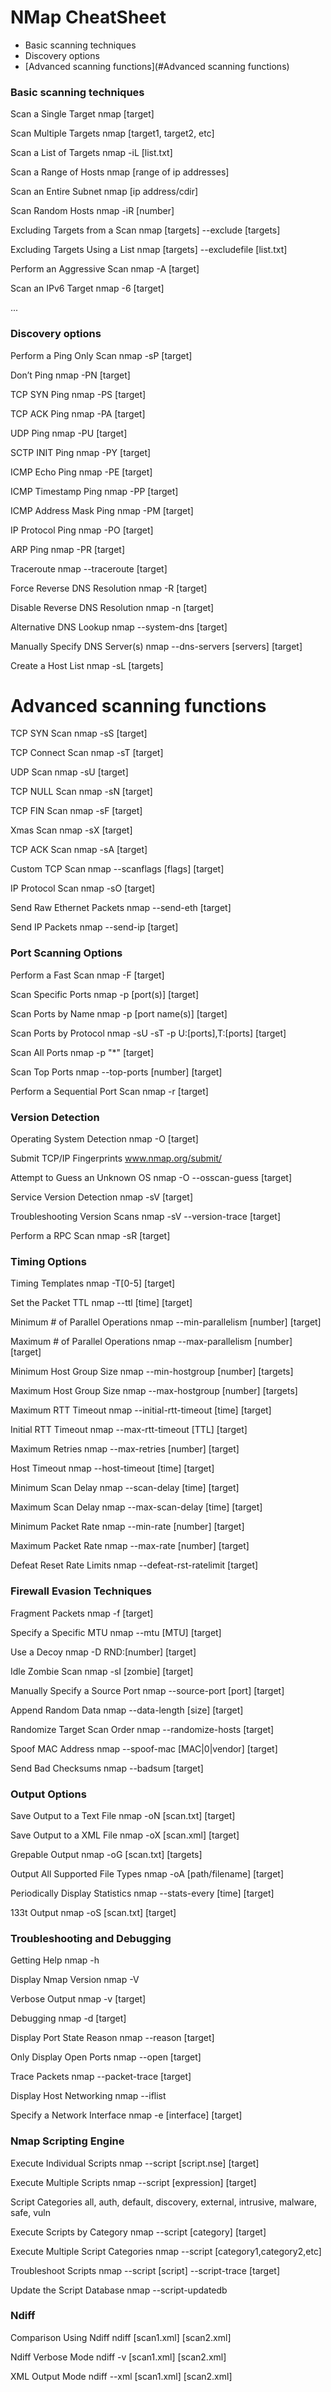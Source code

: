 # NMap CheatSheet

* Basic scanning techniques
* Discovery options
* [Advanced scanning functions](#Advanced scanning functions)

### Basic scanning techniques
Scan a Single Target
    nmap [target]

Scan Multiple Targets
    nmap [target1, target2, etc]

Scan a List of Targets
    nmap -iL [list.txt]

Scan a Range of Hosts
    nmap [range of ip addresses]

Scan an Entire Subnet
    nmap [ip address/cdir]

Scan Random Hosts
    nmap -iR [number]

Excluding Targets from a Scan
    nmap [targets] --exclude [targets]

Excluding Targets Using a List
    nmap [targets] --excludefile [list.txt]

Perform an Aggressive Scan
    nmap -A [target]

Scan an IPv6 Target
    nmap -6 [target]

...

### Discovery options

Perform a Ping Only Scan
    nmap -sP [target]

Don’t Ping
    nmap -PN [target]

TCP SYN Ping
    nmap -PS [target]

TCP ACK Ping
    nmap -PA [target]

UDP Ping
    nmap -PU [target]

SCTP INIT Ping
    nmap -PY [target]

ICMP Echo Ping
    nmap -PE [target]

ICMP Timestamp Ping
    nmap -PP [target]

ICMP Address Mask Ping
    nmap -PM [target]

IP Protocol Ping
    nmap -PO [target]

ARP Ping
    nmap -PR [target]

Traceroute
    nmap --traceroute [target]

Force Reverse DNS Resolution
    nmap -R [target]

Disable Reverse DNS Resolution
    nmap -n [target]

Alternative DNS Lookup
    nmap --system-dns [target]

Manually Specify DNS Server(s)
    nmap --dns-servers [servers] [target]

Create a Host List
    nmap -sL [targets]

# Advanced scanning functions

TCP SYN Scan
    nmap -sS [target]

TCP Connect Scan
    nmap -sT [target]

UDP Scan
    nmap -sU [target]

TCP NULL Scan
    nmap -sN [target]

TCP FIN Scan
    nmap -sF [target]

Xmas Scan
    nmap -sX [target]

TCP ACK Scan
    nmap -sA [target]

Custom TCP Scan
    nmap --scanflags [flags] [target]

IP Protocol Scan
    nmap -sO [target]

Send Raw Ethernet Packets
    nmap --send-eth [target]

Send IP Packets
    nmap --send-ip [target]

### Port Scanning Options

Perform a Fast Scan
    nmap -F [target]

Scan Specific Ports
nmap -p [port(s)] [target]

Scan Ports by Name
    nmap -p [port name(s)] [target]

Scan Ports by Protocol
    nmap -sU -sT -p U:[ports],T:[ports] [target]

Scan All Ports
    nmap -p "*" [target]

Scan Top Ports
    nmap --top-ports [number] [target]

Perform a Sequential Port Scan
    nmap -r [target]

### Version Detection

Operating System Detection
    nmap -O [target]

Submit  TCP/IP Fingerprints
    www.nmap.org/submit/

Attempt to Guess an Unknown OS
    nmap -O --osscan-guess [target]

Service Version Detection
    nmap -sV  [target]

Troubleshooting Version Scans
    nmap -sV --version-trace [target]

Perform a RPC Scan
    nmap -sR [target]

### Timing Options

Timing Templates
    nmap -T[0-5] [target]

Set the Packet TTL
    nmap --ttl [time] [target]

Minimum # of Parallel Operations
    nmap --min-parallelism [number] [target]

Maximum #  of Parallel Operations
    nmap --max-parallelism [number] [target]

Minimum Host Group Size
    nmap --min-hostgroup [number] [targets]

Maximum Host Group Size
    nmap --max-hostgroup [number] [targets]

Maximum RTT Timeout
    nmap --initial-rtt-timeout [time] [target]

Initial RTT Timeout
    nmap --max-rtt-timeout [TTL] [target]

Maximum Retries
    nmap --max-retries [number] [target]

Host Timeout
    nmap --host-timeout [time] [target]

Minimum Scan Delay
    nmap --scan-delay [time] [target]

Maximum Scan Delay
    nmap --max-scan-delay [time] [target]

Minimum Packet Rate
    nmap --min-rate [number] [target]

Maximum Packet Rate
    nmap --max-rate [number] [target]

Defeat Reset Rate Limits
    nmap --defeat-rst-ratelimit [target]

### Firewall Evasion Techniques

Fragment Packets
    nmap -f [target]

Specify a Specific MTU
    nmap --mtu [MTU] [target]

Use a Decoy
    nmap -D RND:[number] [target]

Idle Zombie Scan
    nmap -sI [zombie] [target]

Manually Specify a Source Port
    nmap --source-port [port] [target]

Append Random Data
    nmap --data-length [size] [target]

Randomize Target Scan Order
    nmap --randomize-hosts [target]

Spoof MAC Address
    nmap --spoof-mac [MAC|0|vendor] [target]

Send Bad Checksums
    nmap --badsum [target]

### Output Options

Save Output to a Text File
    nmap -oN [scan.txt] [target]

Save Output to a XML File
    nmap -oX [scan.xml] [target]

Grepable Output
    nmap -oG [scan.txt] [targets]

Output All Supported File Types
    nmap -oA [path/filename] [target]

Periodically Display Statistics
    nmap --stats-every [time] [target]

133t Output
    nmap -oS [scan.txt] [target]

### Troubleshooting and Debugging

Getting Help
    nmap -h

Display Nmap Version
    nmap -V

Verbose Output
    nmap -v [target]

Debugging
    nmap -d [target]

Display Port State Reason
    nmap --reason [target]

Only Display Open Ports
    nmap --open [target]

Trace Packets
    nmap --packet-trace [target]

Display Host Networking
    nmap --iflist

Specify a Network  Interface
    nmap -e [interface] [target]

### Nmap Scripting Engine

Execute Individual Scripts
    nmap --script [script.nse] [target]

Execute Multiple Scripts
    nmap --script [expression] [target]

Script Categories
    all, auth, default, discovery, external, intrusive, malware, safe, vuln

Execute Scripts by Category
    nmap --script [category] [target]

Execute Multiple Script Categories
    nmap --script [category1,category2,etc]

Troubleshoot Scripts
    nmap --script [script] --script-trace [target]

Update the Script Database
    nmap --script-updatedb

### Ndiff

Comparison Using Ndiff
    ndiff [scan1.xml] [scan2.xml]

Ndiff Verbose Mode
    ndiff -v [scan1.xml] [scan2.xml]

XML Output Mode
    ndiff --xml [scan1.xml] [scan2.xml]
